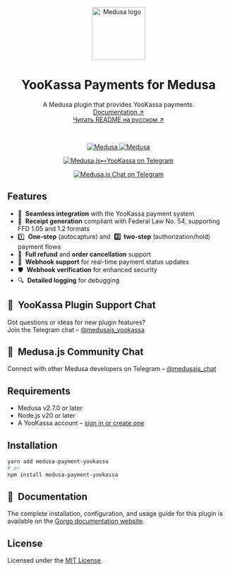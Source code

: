 <p align="center">
  <a href="https://www.medusajs.com">
    <picture>
      <source media="(prefers-color-scheme: dark)" srcset="https://github.com/user-attachments/assets/9a99f9e8-f80e-4411-9bed-6e2032b1ab1c">
      <source media="(prefers-color-scheme: light)" srcset="https://github.com/user-attachments/assets/9a99f9e8-f80e-4411-9bed-6e2032b1ab1c">
      <img alt="Medusa logo" src="https://github.com/user-attachments/assets/9a99f9e8-f80e-4411-9bed-6e2032b1ab1c" height="120">
    </picture>
  </a>
  
</p>

<h1 align="center">
YooKassa Payments for Medusa
</h1>

<p align="center">
  A Medusa plugin that provides YooKassa payments.
  <br/>
  <a href="https://docs.gorgojs.com/medusa-plugins/yookassa">Documentation ↗</a>
  <br/>
  <a href="https://github.com/sergkoudi/medusa-payment-yookassa/blob/HEAD/packages/medusa-payment-yookassa/README.ru.md">Читать README на русском ↗</a>
</p>

<br/>

<p align="center">
  <a href="https://medusajs.com">
    <img src="https://img.shields.io/badge/Medusa-^2.7.0-blue?logo=medusa" alt="Medusa" />
  </a>
  <a href="https://medusajs.com">
    <img src="https://img.shields.io/badge/Tested_with_Medusa-v2.10.3-green?logo=checkmarx" alt="Medusa" />
  </a>
</p>

<p align="center">
  <a href="https://t.me/medusajs_yookassa">
    <img src="https://img.shields.io/badge/Telegram-Medusa.js⊷YooKassa_Support_Chat-0088cc?logo=telegram&style=social" alt="Medusa.js⊷YooKassa on Telegram" />
  </a>
</p>

<p align="center">
  <a href="https://t.me/medusajs_chat">
    <img src="https://img.shields.io/badge/Telegram-Medusa.js_Dev_Community_Chat-0088cc?logo=telegram&style=social" alt="Medusa.js Chat on Telegram" />
  </a>
</p>

## Features

- 🔗  **Seamless integration** with the YooKassa payment system
- 🧾  **Receipt generation** compliant with Federal Law No. 54, supporting FFD 1.05 and 1.2 formats
- 1️⃣  **One-step** (autocapture) and  **2️⃣  two-step** (authorization/hold) payment flows
- 🔄  **Full refund** and **order cancellation** support
- 🔔  **Webhook support** for real-time payment status updates
- 🛡  **Webhook verification** for enhanced security
- 🔍  **Detailed logging** for debugging

## 💬  YooKassa Plugin Support Chat

Got questions or ideas for new plugin features?  
Join the Telegram chat – [@medusajs_yookassa](https://t.me/medusajs_yookassa)

## 👥  Medusa.js Community Chat

Connect with other Medusa developers on Telegram – [@medusajs_chat](https://t.me/medusajs_chat)

## Requirements

- Medusa v2.7.0 or later
- Node.js v20 or later
- A YooKassa account – [sign in or create one](https://yookassa.ru/joinups/?source=ks)

## Installation

```bash
yarn add medusa-payment-yookassa
# or
npm install medusa-payment-yookassa
```

## 📘  Documentation

The complete installation, configuration, and usage guide for this plugin is available on the [Gorgo documentation website](https://docs.gorgojs.com/medusa-plugins/yookassa).

## License

Licensed under the [MIT License](LICENSE).